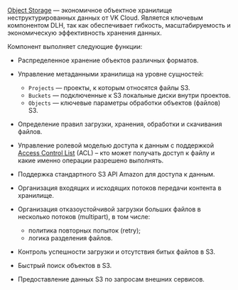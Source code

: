 [Object Storage](/ru/storage/s3/concepts/about) — экономичное объектное хранилище неструктурированных данных от VK Cloud. Является ключевым компонентом DLH, так как обеспечивает гибкость, масштабируемость и экономическую эффективность хранения данных.

Компонент выполняет следующие функции:

- Распределенное хранение объектов различных форматов.
- Управление метаданными хранилища на уровне сущностей:

    - `Projects` — проекты, к которым относятся файлы S3.
    - `Buckets` — подключенные к S3 локальные диски внутри проектов.
    - `Objects` — ключевые параметры обработки объектов (файлов) S3.

- Определение правил загрузки, хранения, обработки и скачивания файлов.
- Управление ролевой моделью доступа к данным с поддержкой [Access Control List](/ru/storage/s3/instructions/access-management/s3-acl) (ACL) – кто может получать доступ к файлу и какие именно операции разрешено выполнять.
- Поддержка стандартного S3 API Amazon для доступа к данным.
- Организация входящих и исходящих потоков передачи контента в хранилище.
- Организация отказоустойчивой загрузки больших файлов в несколько потоков (multipart), в том числе:

    - политика повторных попыток (retry);
    - логика разделения файлов.

- Контроль успешности загрузки и отсутствия битых файлов в S3.
- Быстрый поиск объектов в S3.
- Предоставление данных S3 по запросам внешних сервисов.
